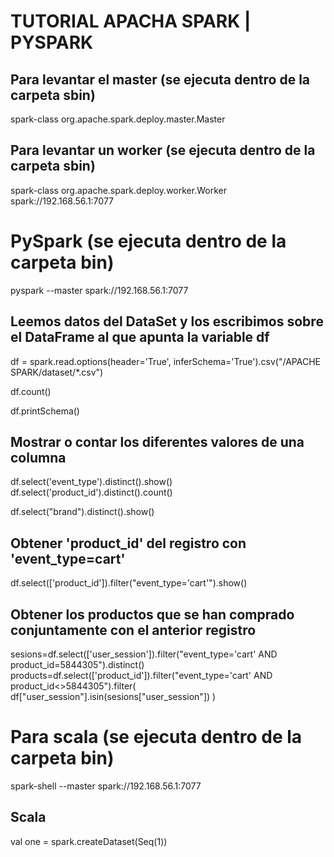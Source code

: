 # TUTORIAL APACHA SPARK | PYSPARK

## Para levantar el master (se ejecuta dentro de la carpeta sbin)
spark-class org.apache.spark.deploy.master.Master

## Para levantar un worker (se ejecuta dentro de la carpeta sbin)
spark-class org.apache.spark.deploy.worker.Worker spark://192.168.56.1:7077

# PySpark (se ejecuta dentro de la carpeta bin)
pyspark --master spark://192.168.56.1:7077

## Leemos datos del DataSet y los escribimos sobre el DataFrame al que apunta la variable df
df = spark.read.options(header='True', inferSchema='True').csv("/APACHE SPARK/dataset/*.csv")

df.count()

df.printSchema()


## Mostrar o contar los diferentes valores de una columna
df.select('event_type').distinct().show()
df.select('product_id').distinct().count()

df.select("brand").distinct().show()

## Obtener 'product_id' del registro con 'event_type=cart'
df.select(['product_id']).filter("event_type='cart'").show()

## Obtener los productos que se han comprado conjuntamente con el anterior registro
sesions=df.select(['user_session']).filter("event_type='cart' AND product_id=5844305").distinct()
products=df.select(['product_id']).filter("event_type='cart' AND product_id<>5844305").filter( df["user_session"].isin(sesions["user_session"]) )


# Para scala (se ejecuta dentro de la carpeta bin)
spark-shell --master spark://192.168.56.1:7077

## Scala
val one = spark.createDataset(Seq(1))


